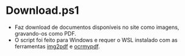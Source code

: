 # Download.ps1

* Faz download de documentos disponíveis no site como imagens, gravando-os como PDF.
* O script foi feito para Windows e requer o WSL instalado com as ferramentas [img2pdf](https://gitlab.mister-muffin.de/josch/img2pdf) e [ocrmypdf](https://ocrmypdf.readthedocs.io/).
